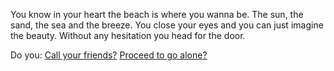 You know in your heart the beach is where you wanna be. The sun, the sand, the sea and the breeze. You close your eyes and you can just imagine the beauty. Without any hesitation you head for the door.

Do you:
[Call your friends?](https://github.com/jonotko/create-your-own-adventure/blob/jono-adventure/english/go-with-friends/go-with-friends.md)
[Proceed to go alone?](https://github.com/jonotko/create-your-own-adventure/blob/jono-adventure/english/go-alone/go-alone.md)